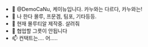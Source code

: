 - 👋 @DemoCaNu, 케이뉴입니다. 카누와는 다르다, 카누와는!
- 👀 나 한다 몰루, 프문겜, 팀포, 기타등등.
- 🌱 현재 몰루티알 제작중. 살려줘
- 💞️ 협업할 그릇이 안됩니다
- 📫 컨택트는.... 어.....

<!---
DemoCaNu/DemoCaNu is a ✨ special ✨ repository because its `README.md` (this file) appears on your GitHub profile.
You can click the Preview link to take a look at your changes.
--->
